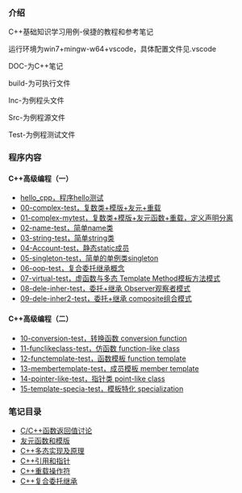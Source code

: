 ### 介绍
C++基础知识学习用例-侯捷的教程和参考笔记

运行环境为win7+mingw-w64+vscode，具体配置文件见.vscode

DOC-为C++笔记

build-为可执行文件

Inc-为例程头文件

Src-为例程源文件

Test-为例程测试文件


### 程序内容

#### C++高级编程（一）

* [hello_cpp，程序hello测试](Test/hello_cpp.cpp)
* [00-complex-test，复数类+模版+友元+重载](Test/01-complex-test.cpp)
* [01-complex-mytest，复数类+模版+友元函数+重载，定义声明分离](Test/01-complex-mytest.cpp)
* [02-name-test，简单name类](Test/02-name-test.cpp)
* [03-string-test，简单string类](Test/03-string-test.cpp)
* [04-Account-test，静态static成员](Test/04-account-test.cpp)
* [05-singleton-test，简单的单例类singleton](Test/05-singleton-test.cpp)
* [06-oop-test，复合委托继承概念](Test/06-oop-test.cpp)
* [07-virtual-test，虚函数与多态 Template Method模板方法模式](Test/07-virtual-test.cpp)
* [08-dele-inher-test，委托+继承 Observer观察者模式](Test/08-dele-inher-test.cpp)
* [09-dele-inher2-test，委托+继承 composite组合模式](Test/09-dele-inher2-test.cpp)

#### C++高级编程（二）
* [10-conversion-test，转换函数 conversion function](Test/10-conversion-test.cpp)
* [11-funclikeclass-test，仿函数 function-like class](Test/11-funclikeclass-test.cpp)
* [12-functemplate-test，函数模板 function template](Test/12-functemplate-test.cpp)
* [13-membertemplate-test，成员模板 member template](Test/13-membertemplate-test.cpp)
* [14-pointer-like-test，指针类 point-like class](Test/14-pointer-like-test.cpp)
* [15-template-specia-test，模板特化 specialization](Test/15-template-specia-test.cpp)


### 笔记目录
* [C/C++函数返回值讨论](DOC/函数返回值.md)
* [友元函数和模版](DOC/友元函数.md)
* [C++多态实现及原理](DOC/多态实现.md)
* [C++引用和指针](DOC/引用和指针.md)
* [C++重载操作符](DOC/重载操作符.md)
* [C++复合委托继承](DOC/复合委托继承.md)

